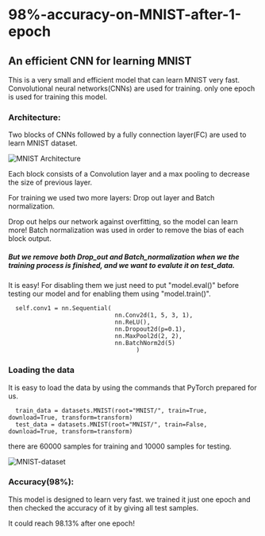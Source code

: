 # 98%-accuracy-on-MNIST-after-1-epoch
## An efficient CNN for learning MNIST

This is a very small and efficient model that can learn MNIST very fast. Convolutional neural networks(CNNs) are used for training.
only one epoch is used for training this model.

### Architecture:
Two blocks of CNNs followed by a fully connection layer(FC) are used to learn MNIST dataset.

![MNIST Architecture](https://user-images.githubusercontent.com/106428795/180662141-eb0e1b4c-5617-430e-bf39-2d96d178e232.jpg)


Each block consists of a Convolution layer and a max pooling to decrease the size of previous layer.

For training we used two more layers: Drop out layer and Batch normalization.

Drop out helps our network against overfitting, so the model can learn more! 
Batch normalization was used in order to remove the bias of each block output. 
##### But we remove both Drop_out and Batch_normalization when we the training process is finished, and we want to evalute it on test_data.
It is easy! For disabling them we just need to put "model.eval()" before testing our model and for enabling them using "model.train()".
      
      self.conv1 = nn.Sequential(
                                  nn.Conv2d(1, 5, 3, 1),
                                  nn.ReLU(),
                                  nn.Dropout2d(p=0.1),
                                  nn.MaxPool2d(2, 2),
                                  nn.BatchNorm2d(5) 
                                        )
### Loading the data
It is easy to load the data by using the commands that PyTorch prepared for us.

      train_data = datasets.MNIST(root="MNIST/", train=True, download=True, transform=transform)
      test_data = datasets.MNIST(root="MNIST/", train=False, download=True, transform=transform)
there are 60000 samples for training and 10000 samples for testing.

![MNIST-dataset](https://user-images.githubusercontent.com/106428795/180662129-e5fa406a-d86d-4d3f-8c86-a7a7e713043d.jpg)


### Accuracy(98%):

This model is designed to learn very fast. we trained it just one epoch and then checked the accuracy of it by giving all test samples.

It could reach 98.13% after one epoch!
